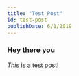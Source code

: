 ```yaml
---
title: "Test Post"
id: test-post
publishDate: 6/1/2019
---
```

### Hey there you
*This* is a test post!